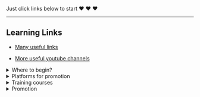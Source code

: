 Just click links below to start :heart: :heart: :heart:
<hr>

## Learning Links


- [Many useful links](https://hsbi.hse.ru/programs/vocational_retraining/menedzhment-igrovykh-internet-proektov/useful-resources/)

- [More useful youtube channels](https://proglib.io/p/50-youtube-kanalov-dlya-razrabotchikov-igr-2020-05-13)

<details>
<summary>Where to begin?</summary>

  - [What to start with?](https://habr.com/ru/company/miip/blog/313326/)

</details>

<details>
<summary>Platforms for promotion</summary>

  - [IndieVideoGames](http://www.indievideogames.com/pages/index.php)

</details>

<details>
<summary>Training courses</summary>

  - [GitHub Learning Lab](https://lab.github.com)
  
  - [Unity Learn](https://learn.unity.com)

</details>

<details>
<summary>Promotion</summary>

  - [Tips about fandom](https://coremission.net/gamedev/kak-sobrat-igrokov-vokrug-igry/)

</details>
